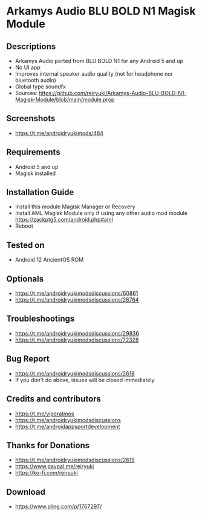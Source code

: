 # Arkamys Audio BLU BOLD N1 Magisk Module

## Descriptions
- Arkamys Audio ported from BLU BOLD N1 for any Android 5 and up
- No UI app
- Improves internal speaker audio quality (not for headphone nor bluetooth audio)
- Global type soundfx
- Sources: https://github.com/reiryuki/Arkamys-Audio-BLU-BOLD-N1-Magisk-Module/blob/main/module.prop

## Screenshots
- https://t.me/androidryukimods/484

## Requirements
- Android 5 and up
- Magisk installed

## Installation Guide
- Install this module Magisk Manager or Recovery
- Install AML Magisk Module only if using any other audio mod module https://zackptg5.com/android.php#aml
- Reboot

## Tested on
- Android 12 AncientOS ROM

## Optionals
- https://t.me/androidryukimodsdiscussions/60861
- https://t.me/androidryukimodsdiscussions/26764

## Troubleshootings
- https://t.me/androidryukimodsdiscussions/29836
- https://t.me/androidryukimodsdiscussions/72328

## Bug Report
- https://t.me/androidryukimodsdiscussions/2618
- If you don't do above, issues will be closed immediately

## Credits and contributors
- https://t.me/viperatmos
- https://t.me/androidryukimodsdiscussions
- https://t.me/androidappsportdevelopment

## Thanks for Donations
- https://t.me/androidryukimodsdiscussions/2619
- https://www.paypal.me/reiryuki
- https://ko-fi.com/reiryuki

## Download
- https://www.pling.com/p/1767297/
